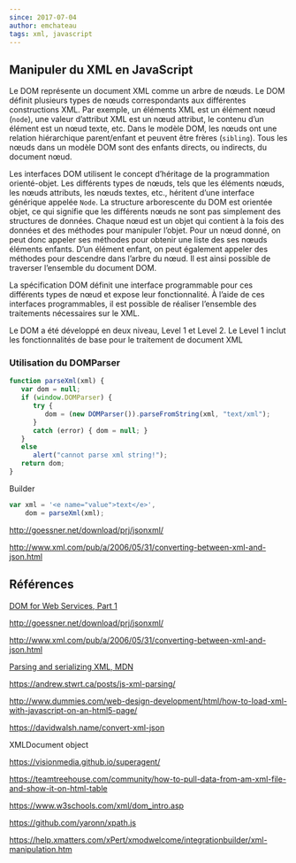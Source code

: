 ```yaml
---
since: 2017-07-04
author: emchateau
tags: xml, javascript
---
```


## Manipuler du XML en JavaScript

Le DOM représente un document XML comme un arbre de nœuds. Le DOM définit plusieurs types de nœuds correspondants aux différentes constructions XML. Par exemple, un éléments XML est un élément nœud (`node`), une valeur d’attribut XML est un nœud attribut, le contenu d’un élément est un nœud texte, etc. Dans le modèle DOM, les nœuds  ont une relation hiérarchique parent/enfant et peuvent être frères (`sibling`). Tous les nœuds dans un modèle DOM sont des enfants directs, ou indirects, du document nœud.

Les interfaces DOM utilisent le concept d’héritage de la programmation orienté-objet. Les différents types de nœuds, tels que les éléments nœuds, les nœuds attributs, les nœuds textes, etc., héritent d’une interface générique appelée `Node`. La structure arborescente du DOM est orientée objet, ce qui signifie que les différents nœuds ne sont pas simplement des structures de données. Chaque nœud est un objet qui contient à la fois des données et des méthodes pour manipuler l’objet. Pour un nœud donné, on peut donc appeler ses méthodes pour obtenir une liste des ses nœuds éléments enfants. D’un élément enfant, on peut également appeler des méthodes pour descendre dans l’arbre du nœud. Il est ainsi possible de traverser l’ensemble du document DOM.

La spécification DOM définit une interface programmable pour ces différents types de nœud et expose leur fonctionnalité. À l’aide de ces interfaces programmables, il est possible de réaliser l’ensemble des traitements nécessaires sur le XML.

Le DOM a été développé en deux niveau, Level 1 et Level 2. Le Level 1 inclut les fonctionnalités de base pour le traitement de document XML

### Utilisation du DOMParser

```javascript
function parseXml(xml) {
   var dom = null;
   if (window.DOMParser) {
      try { 
         dom = (new DOMParser()).parseFromString(xml, "text/xml"); 
      } 
      catch (error) { dom = null; }
   }
   else
      alert("cannot parse xml string!");
   return dom;
}
```

Builder

```javascript
var xml = '<e name="value">text</e>',
    dom = parseXml(xml);
```



http://goessner.net/download/prj/jsonxml/

http://www.xml.com/pub/a/2006/05/31/converting-between-xml-and-json.html

## Références

[DOM for Web Services, Part 1](http://www.xml.com/pub/a/ws/2003/10/14/dom.html)

http://goessner.net/download/prj/jsonxml/

http://www.xml.com/pub/a/2006/05/31/converting-between-xml-and-json.html



[Parsing and serializing XML, MDN](https://developer.mozilla.org/en-US/docs/Web/Guide/Parsing_and_serializing_XML)

https://andrew.stwrt.ca/posts/js-xml-parsing/

http://www.dummies.com/web-design-development/html/how-to-load-xml-with-javascript-on-an-html5-page/

https://davidwalsh.name/convert-xml-json

XMLDocument object

https://visionmedia.github.io/superagent/

https://teamtreehouse.com/community/how-to-pull-data-from-am-xml-file-and-show-it-on-html-table

https://www.w3schools.com/xml/dom_intro.asp

https://github.com/yaronn/xpath.js

https://help.xmatters.com/xPert/xmodwelcome/integrationbuilder/xml-manipulation.htm